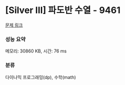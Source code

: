 # [Silver III] 파도반 수열 - 9461 

[문제 링크](https://www.acmicpc.net/problem/9461) 

### 성능 요약

메모리: 30860 KB, 시간: 76 ms

### 분류

다이나믹 프로그래밍(dp), 수학(math)

